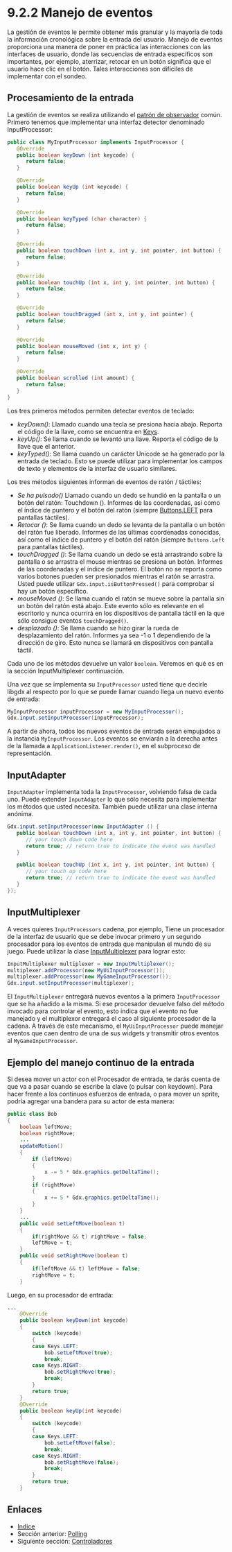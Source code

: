 # 9.2.2 Manejo de eventos

La gestión de eventos le permite obtener más granular y la mayoría de toda la información cronológica sobre la entrada del usuario. Manejo de eventos proporciona una manera de poner en práctica las interacciones con las interfaces de usuario, donde las secuencias de entrada específicos son importantes, por ejemplo, aterrizar, retocar en un botón significa que el usuario hace clic en el botón. Tales interacciones son difíciles de implementar con el sondeo.

## Procesamiento de la entrada

La gestión de eventos se realiza utilizando el [patrón de observador](http://en.wikipedia.org/wiki/Observer_pattern) común. Primero tenemos que implementar una interfaz detector denominado InputProcessor:

```java
public class MyInputProcessor implements InputProcessor {
   @Override
   public boolean keyDown (int keycode) {
      return false;
   }

   @Override
   public boolean keyUp (int keycode) {
      return false;
   }

   @Override
   public boolean keyTyped (char character) {
      return false;
   }

   @Override
   public boolean touchDown (int x, int y, int pointer, int button) {
      return false;
   }

   @Override
   public boolean touchUp (int x, int y, int pointer, int button) {
      return false;
   }

   @Override
   public boolean touchDragged (int x, int y, int pointer) {
      return false;
   }

   @Override
   public boolean mouseMoved (int x, int y) {
      return false;
   }

   @Override
   public boolean scrolled (int amount) {
      return false;
   }
}
```

Los tres primeros métodos permiten detectar eventos de teclado:

 * *keyDown()*: Llamado cuando una tecla se presiona hacia abajo. Reporta el código de la llave, como se encuentra en [Keys](http://libgdx.badlogicgames.com/nightlies/docs/api/index.html?com/badlogic/gdx/Input.Keys.html).
 * *keyUp()*: Se llama cuando se levantó una llave. Reporta el código de la llave que el anterior.
 * *keyTyped()*: Se llama cuando un carácter Unicode se ha generado por la entrada de teclado. Esto se puede utilizar para implementar los campos de texto y elementos de la interfaz de usuario similares.

Los tres métodos siguientes informan de eventos de ratón / táctiles:

 * *Se ha pulsado()* Llamado cuando un dedo se hundió en la pantalla o un botón del ratón: Touchdown (). Informes de las coordenadas, así como el índice de puntero y el botón del ratón (siempre [Buttons.LEFT](http://libgdx.badlogicgames.com/nightlies/docs/api/com/badlogic/gdx/Input.Buttons.html) para pantallas táctiles).
 * *Retocar ()*: Se llama cuando un dedo se levanta de la pantalla o un botón del ratón fue liberado. Informes de las últimas coordenadas conocidas, así como el índice de puntero y el botón del ratón (siempre `Buttons.Left` para pantallas táctiles).
 * *touchDragged ()*: Se llama cuando un dedo se está arrastrando sobre la pantalla o se arrastra el mouse mientras se presiona un botón. Informes de las coordenadas y el índice de puntero. El botón no se reporta como varios botones pueden ser presionados mientras el ratón se arrastra. Usted puede utilizar `Gdx.input.isButtonPressed()` para comprobar si hay un botón específico.
 * *mouseMoved ()*: Se llama cuando el ratón se mueve sobre la pantalla sin un botón del ratón está abajo. Este evento sólo es relevante en el escritorio y nunca ocurrirá en los dispositivos de pantalla táctil en la que sólo consigue eventos `touchDragged()`.
 * *desplazado ()*: Se llama cuando se hizo girar la rueda de desplazamiento del ratón. Informes ya sea -1 o 1 dependiendo de la dirección de giro. Esto nunca se llamará en dispositivos con pantalla táctil.

Cada uno de los métodos devuelve un valor `boolean`. Veremos en qué es en la sección InputMultiplexer continuación.

Una vez que se implementa su `InputProcessor` usted tiene que decirle libgdx al respecto por lo que se puede llamar cuando llega un nuevo evento de entrada:

```java
MyInputProcessor inputProcessor = new MyInputProcessor();
Gdx.input.setInputProcessor(inputProcessor);
```
A partir de ahora, todos los nuevos eventos de entrada serán empujados a la instancia `MyInputProcessor`. Los eventos se enviarán a la derecha antes de la llamada a `ApplicationListener.render()`, en el subproceso de representación.

## InputAdapter

`InputAdapter` implementa toda la `InputProcessor`, volviendo falsa de cada uno. Puede extender `InputAdapter` lo que sólo necesita para implementar los métodos que usted necesita. También puede utilizar una clase interna anónima.

```java
Gdx.input.setInputProcessor(new InputAdapter () {
   public boolean touchDown (int x, int y, int pointer, int button) {
      // your touch down code here
      return true; // return true to indicate the event was handled
   }

   public boolean touchUp (int x, int y, int pointer, int button) {
      // your touch up code here
      return true; // return true to indicate the event was handled
   }
});
```

## InputMultiplexer

A veces quieres `InputProcessors` cadena, por ejemplo, Tiene un procesador de la interfaz de usuario que se debe invocar primero y un segundo procesador para los eventos de entrada que manipulan el mundo de su juego. Puede utilizar la clase [InputMultiplexer](http://libgdx.badlogicgames.com/nightlies/docs/api/com/badlogic/gdx/InputMultiplexer.html) para lograr esto:

```java
InputMultiplexer multiplexer = new InputMultiplexer();
multiplexer.addProcessor(new MyUiInputProcessor());
multiplexer.addProcessor(new MyGameInputProcessor());
Gdx.input.setInputProcessor(multiplexer);
```

El `InputMultiplexer` entregará nuevos eventos a la primera `InputProcessor` que se ha añadido a la misma. Si ese procesador devuelve falso del método invocado para controlar el evento, esto indica que el evento no fue manejado y el multiplexor entregará el caso al siguiente procesador de la cadena. A través de este mecanismo, el `MyUiInputProcessor` puede manejar eventos que caen dentro de una de sus widgets y transmitir otros eventos al `MyGameInputProcessor`.

## Ejemplo del manejo continuo de la entrada

Si desea mover un actor con el Procesador de entrada, te darás cuenta de que va a pasar cuando se escribe la clave (o pulsar con keydown). Para hacer frente a los continuos esfuerzos de entrada, o para mover un sprite, podría agregar una bandera para su actor de esta manera:

```java
public class Bob
{
    boolean leftMove;
    boolean rightMove;
    ...
    updateMotion()
    {
        if (leftMove)
        {
            x -= 5 * Gdx.graphics.getDeltaTime();
        }
        if (rightMove)
        {
            x += 5 * Gdx.graphics.getDeltaTime();
        }
    }
    ...
    public void setLeftMove(boolean t)
    {
        if(rightMove && t) rightMove = false;
        leftMove = t;
    }
    public void setRightMove(boolean t)
    {
        if(leftMove && t) leftMove = false;
        rightMove = t;
    }
```

Luego, en su procesador de entrada:

```java
...
    @Override
    public boolean keyDown(int keycode)
    {
        switch (keycode)
        {
        case Keys.LEFT:
            bob.setLeftMove(true);
            break;
        case Keys.RIGHT:
            bob.setRightMove(true);
            break;
        }
        return true;
    }
    @Override
    public boolean keyUp(int keycode)
    {
        switch (keycode)
        {
        case Keys.LEFT:
            bob.setLeftMove(false);
            break;
        case Keys.RIGHT:
            bob.setRightMove(false);
            break;
        }
        return true;
    }
```

## Enlaces

- [Indice](preface.md)
- Sección anterior: [Polling](09.2.1.md)
- Siguiente sección: [Controladores](09.3.md)